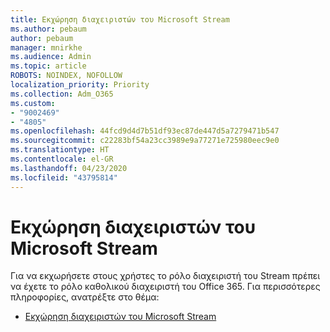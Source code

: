 ```yaml
---
title: Εκχώρηση διαχειριστών του Microsoft Stream
ms.author: pebaum
author: pebaum
manager: mnirkhe
ms.audience: Admin
ms.topic: article
ROBOTS: NOINDEX, NOFOLLOW
localization_priority: Priority
ms.collection: Adm_O365
ms.custom:
- "9002469"
- "4805"
ms.openlocfilehash: 44fcd9d4d7b51df93ec87de447d5a7279471b547
ms.sourcegitcommit: c22283bf54a23cc3989e9a77271e725980eec9e0
ms.translationtype: HT
ms.contentlocale: el-GR
ms.lasthandoff: 04/23/2020
ms.locfileid: "43795814"
---
```

# <a name="assign-microsoft-stream-admins"></a>Εκχώρηση διαχειριστών του Microsoft Stream

Για να εκχωρήσετε στους χρήστες το ρόλο διαχειριστή του Stream πρέπει να έχετε το ρόλο καθολικού διαχειριστή του Office 365. Για περισσότερες πληροφορίες, ανατρέξτε στο θέμα:

- [Εκχώρηση διαχειριστών του Microsoft Stream](https://docs.microsoft.com/stream/assign-administrator-user-role)
